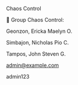 Chaos Control

📌 Group Chaos Control:

Geonzon, Ericka Maelyn O.

Simbajon, Nicholas Pio C.

Tampos, John Steven G.


admin@example.com

admin123
